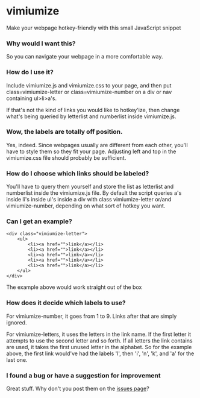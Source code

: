 vimiumize
=========

Make your webpage hotkey-friendly with this small JavaScript snippet

### Why would I want this?
So you can navigate your webpage in a more comfortable way.

### How do I use it?

Include vimiumize.js and vimiumize.css to your page, and then put class=vimiumize-letter or class=vimiumize-number on a div or nav containing ul>li>a's.

If that's not the kind of links you would like to hotkey'ize, then change what's being queried by letterlist and numberlist inside vimiumize.js.

### Wow, the labels are totally off position.

Yes, indeed. Since webpages usually are different from each other, you'll have to style them so they fit your page. Adjusting left and top in the vimiumize.css file should probably be sufficient.

### How do I choose which links should be labeled?

You'll have to query them yourself and store the list as letterlist and numberlist inside the vimiumize.js file. By default the script queries a's inside li's inside ul's inside a div with class vimiumize-letter or/and vimiumize-number, depending on what sort of hotkey you want.
### Can I get an example?

```
<div class="vimiumize-letter">
    <ul>
        <li><a href="">link</a></li>
        <li><a href="">link</a></li>
        <li><a href="">link</a></li>
        <li><a href="">link</a></li>
        <li><a href="">link</a></li>
    </ul>
</div>
```                
The example above would work straight out of the box

### How does it decide which labels to use?

For vimiumize-number, it goes from 1 to 9. Links after that are simply ignored. 

For vimiumize-letters, it uses the letters in the link name. If the first letter it attempts to use the second letter and so forth. If all letters the link contains are used, it takes the first unused letter in the alphabet. So for the example above, the first link would've had the labels 'l', then 'i', 'n', 'k', and 'a' for the last one.

### I found a bug or have a suggestion for improvement

Great stuff. Why don't you post them on the [issues page](https://github.com/tomfa/vimiumize/issues)?
